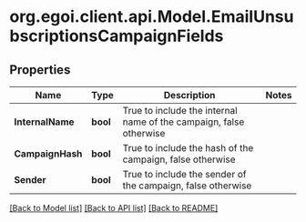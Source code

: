 
# org.egoi.client.api.Model.EmailUnsubscriptionsCampaignFields

## Properties

Name | Type | Description | Notes
------------ | ------------- | ------------- | -------------
**InternalName** | **bool** | True to include the internal name of the campaign, false otherwise | 
**CampaignHash** | **bool** | True to include the hash of the campaign, false otherwise | 
**Sender** | **bool** | True to include the sender of the campaign, false otherwise | 

[[Back to Model list]](../README.md#documentation-for-models)
[[Back to API list]](../README.md#documentation-for-api-endpoints)
[[Back to README]](../README.md)

